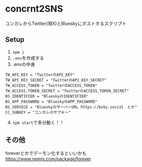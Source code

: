 # concrnt2SNS
コンカレからTwitter(現X)とBlueskyにポストするスクリプト


## Setup
1. `npm i`
2. `.env`を作成する
3. .envの中身

```env
TW_API_KEY = "TwitterのAPI_KEY"
TW_API_KEY_SECRET = "TwitterのAPI_KEY_SECRET"
TW_ACCESS_TOKEN = "TwitterのACCESS_TOKEN"
TW_ACCESS_TOKEN_SECRET = "TwitterのACCESS_TOKEN_SECRET"
BS_IDENTIFIER = "BlueskyのIDENTIFIER"
BS_APP_PASSWORD = "BlueskyのAPP_PASSWORD"
BS_SERVICE = "BlueskyのサーバーURL https://bsky.social　とか"
CC_SUBKEY = "コンカレのサブキー"
```
4. `npm start`で多分動く！！

## その他
foreverとかでデーモン化するといいかも  
https://www.npmjs.com/package/forever
